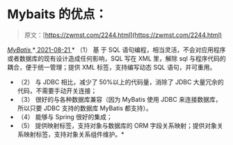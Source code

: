 <!--yml
category: 未分类
date: 0001-01-01 00:00:00
-->

# Mybaits 的优点：

> 原文：[https://zwmst.com/2244.html](https://zwmst.com/2244.html)

   [ *MyBatis* ](https://zwmst.com/mybatis)*[ <time datetime="2021-08-21T11:55:56+08:00"> 2021-08-21 </time> ](https://zwmst.com/2244.html)  *   （1） 基 于 SQL 语句编程，相当灵活，不会对应用程序或者数据库的现有设计造成任何影响，SQL 写在 XML 里，解除 sql 与程序代码的耦合，便于统一管理；提供 XML 标签，支持编写动态 SQL 语句，并可重用。
*   （2） 与 JDBC 相比，减少了 50%以上的代码量，消除了 JDBC 大量冗余的代码，不需要手动开关连接；
*   （3） 很好的与各种数据库兼容（因为 MyBatis 使用 JDBC 来连接数据库，所以只要 JDBC 支持的数据库 MyBatis 都支持）。
*   （4） 能够与 Spring 很好的集成；
*   （5） 提供映射标签，支持对象与数据库的 ORM 字段关系映射；提供对象关系映射标签，支持对象关系组件维护。*